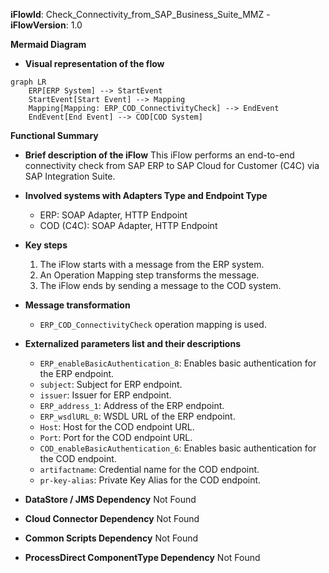 **iFlowId**: Check_Connectivity_from_SAP_Business_Suite_MMZ - **iFlowVersion**: 1.0

**Mermaid Diagram**
- **Visual representation of the flow**

```mermaid
graph LR
    ERP[ERP System] --> StartEvent
    StartEvent[Start Event] --> Mapping
    Mapping[Mapping: ERP_COD_ConnectivityCheck] --> EndEvent
    EndEvent[End Event] --> COD[COD System]
```
**Functional Summary**
- **Brief description of the iFlow**
  This iFlow performs an end-to-end connectivity check from SAP ERP to SAP Cloud for Customer (C4C) via SAP Integration Suite.

- **Involved systems with Adapters Type and Endpoint Type**
  - ERP: SOAP Adapter, HTTP Endpoint
  - COD (C4C): SOAP Adapter, HTTP Endpoint

- **Key steps**
  1. The iFlow starts with a message from the ERP system.
  2. An Operation Mapping step transforms the message.
  3. The iFlow ends by sending a message to the COD system.

- **Message transformation**
  - `ERP_COD_ConnectivityCheck` operation mapping is used.

- **Externalized parameters list and their descriptions**
  - `ERP_enableBasicAuthentication_8`: Enables basic authentication for the ERP endpoint.
  - `subject`: Subject for ERP endpoint.
  - `issuer`: Issuer for ERP endpoint.
  - `ERP_address_1`: Address of the ERP endpoint.
  - `ERP_wsdlURL_0`: WSDL URL of the ERP endpoint.
  - `Host`: Host for the COD endpoint URL.
  - `Port`: Port for the COD endpoint URL.
  - `COD_enableBasicAuthentication_6`: Enables basic authentication for the COD endpoint.
  - `artifactname`: Credential name for the COD endpoint.
  - `pr-key-alias`: Private Key Alias for the COD endpoint.

- **DataStore / JMS Dependency**
  Not Found

- **Cloud Connector Dependency**
  Not Found

- **Common Scripts Dependency**
  Not Found

- **ProcessDirect ComponentType Dependency**
  Not Found